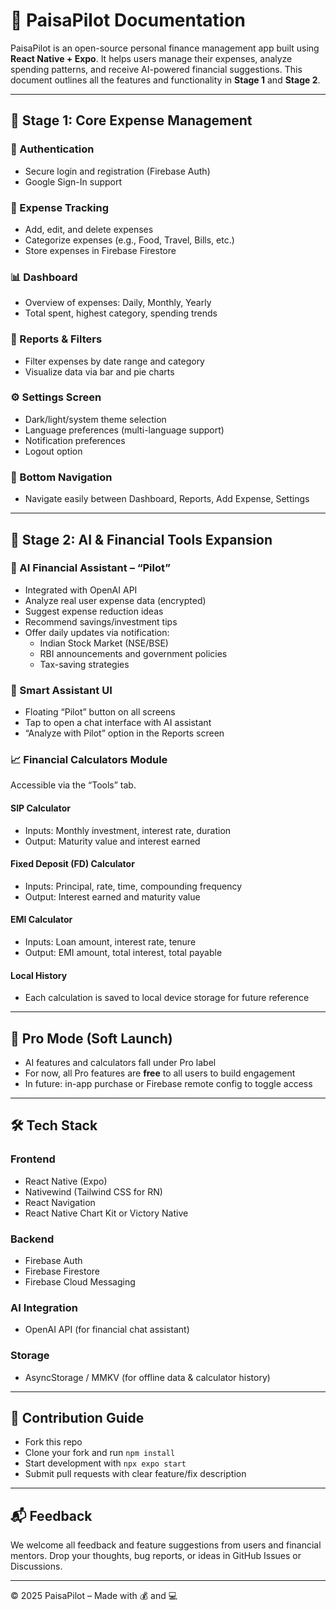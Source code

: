 
# 📱 PaisaPilot Documentation

PaisaPilot is an open-source personal finance management app built using **React Native + Expo**. It helps users manage their expenses, analyze spending patterns, and receive AI-powered financial suggestions. This document outlines all the features and functionality in **Stage 1** and **Stage 2**.

---

## 🚀 Stage 1: Core Expense Management

### 🔐 Authentication
- Secure login and registration (Firebase Auth)
- Google Sign-In support

### 🧾 Expense Tracking
- Add, edit, and delete expenses
- Categorize expenses (e.g., Food, Travel, Bills, etc.)
- Store expenses in Firebase Firestore

### 📊 Dashboard
- Overview of expenses: Daily, Monthly, Yearly
- Total spent, highest category, spending trends

### 📅 Reports & Filters
- Filter expenses by date range and category
- Visualize data via bar and pie charts

### ⚙️ Settings Screen
- Dark/light/system theme selection
- Language preferences (multi-language support)
- Notification preferences
- Logout option

### 🧭 Bottom Navigation
- Navigate easily between Dashboard, Reports, Add Expense, Settings

---

## 🔮 Stage 2: AI & Financial Tools Expansion

### 🤖 AI Financial Assistant – “Pilot”
- Integrated with OpenAI API
- Analyze real user expense data (encrypted)
- Suggest expense reduction ideas
- Recommend savings/investment tips
- Offer daily updates via notification:
  - Indian Stock Market (NSE/BSE)
  - RBI announcements and government policies
  - Tax-saving strategies

### 💬 Smart Assistant UI
- Floating “Pilot” button on all screens
- Tap to open a chat interface with AI assistant
- “Analyze with Pilot” option in the Reports screen

### 📈 Financial Calculators Module
Accessible via the “Tools” tab.

#### SIP Calculator
- Inputs: Monthly investment, interest rate, duration
- Output: Maturity value and interest earned

#### Fixed Deposit (FD) Calculator
- Inputs: Principal, rate, time, compounding frequency
- Output: Interest earned and maturity value

#### EMI Calculator
- Inputs: Loan amount, interest rate, tenure
- Output: EMI amount, total interest, total payable

#### Local History
- Each calculation is saved to local device storage for future reference

---

## 🔐 Pro Mode (Soft Launch)
- AI features and calculators fall under Pro label
- For now, all Pro features are **free** to all users to build engagement
- In future: in-app purchase or Firebase remote config to toggle access

---

## 🛠 Tech Stack

### Frontend
- React Native (Expo)
- Nativewind (Tailwind CSS for RN)
- React Navigation
- React Native Chart Kit or Victory Native

### Backend
- Firebase Auth
- Firebase Firestore
- Firebase Cloud Messaging

### AI Integration
- OpenAI API (for financial chat assistant)

### Storage
- AsyncStorage / MMKV (for offline data & calculator history)

---

## 🤝 Contribution Guide
- Fork this repo
- Clone your fork and run `npm install`
- Start development with `npx expo start`
- Submit pull requests with clear feature/fix description

---

## 📬 Feedback
We welcome all feedback and feature suggestions from users and financial mentors. Drop your thoughts, bug reports, or ideas in GitHub Issues or Discussions.

---

© 2025 PaisaPilot – Made with 💰 and 💻

